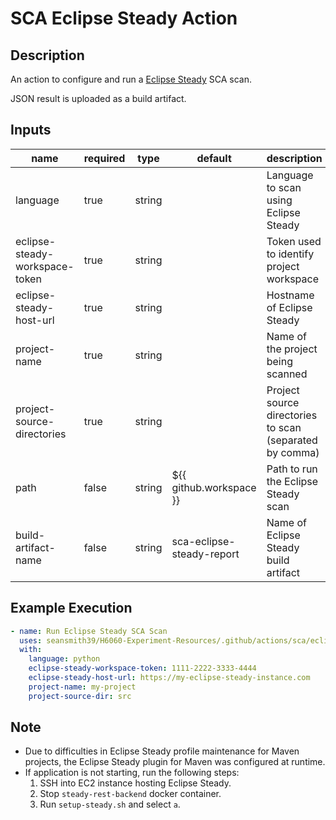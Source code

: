 # SCA Eclipse Steady Action

## Description

An action to configure and run a [Eclipse Steady](https://projects.eclipse.org/projects/technology.steady) SCA scan.

JSON result is uploaded as a build artifact.

## Inputs

| name                           | required | type   | default                   | description                                             |
| ------------------------------ | -------- | ------ | ------------------------- | ------------------------------------------------------- |
| language                       | true     | string |                           | Language to scan using Eclipse Steady                   |
| eclipse-steady-workspace-token | true     | string |                           | Token used to identify project workspace                |
| eclipse-steady-host-url        | true     | string |                           | Hostname of Eclipse Steady                              |
| project-name                   | true     | string |                           | Name of the project being scanned                       |
| project-source-directories     | true     | string |                           | Project source directories to scan (separated by comma) |
| path                           | false    | string | ${{ github.workspace }}   | Path to run the Eclipse Steady scan                     |
| build-artifact-name            | false    | string | sca-eclipse-steady-report | Name of Eclipse Steady build artifact                   |

## Example Execution

```yaml
- name: Run Eclipse Steady SCA Scan
  uses: seansmith39/H6060-Experiment-Resources/.github/actions/sca/eclipse-steady
  with:
    language: python
    eclipse-steady-workspace-token: 1111-2222-3333-4444
    eclipse-steady-host-url: https://my-eclipse-steady-instance.com
    project-name: my-project
    project-source-dir: src
```

## Note

- Due to difficulties in Eclipse Steady profile maintenance for Maven projects, the Eclipse Steady plugin for Maven was configured at runtime.
- If application is not starting, run the following steps:
  1. SSH into EC2 instance hosting Eclipse Steady.
  2. Stop `steady-rest-backend` docker container.
  3. Run `setup-steady.sh` and select `a`.
